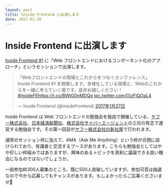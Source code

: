 ```yaml
---
layout: post
title: Inside Frontend に出演します
date: 2017-01-29
---
```


# Inside Frontend に出演します

[Inside Frontend #1](https://inside-frontend.connpass.com/event/47920/) に「Web フロントエンドにおけるコンポーネント化のアプローチ」というセッションで出演します。

<blockquote class="twitter-tweet" data-lang="ja"><p lang="ja" dir="ltr">「Webフロントエンドの現場とこれからをつなぐカンファレンス」 Inside Frontend #1 を開催します。多様化している現場と、Webのこれからを一緒に考えていく場です。是非お越しください！ <a href="https://twitter.com/hashtag/insideFE?src=hash">#insideFE</a><a href="https://t.co/BWtG0nMDQg">https://t.co/BWtG0nMDQg</a> <a href="https://t.co/OizFjQOaL4">pic.twitter.com/OizFjQOaL4</a></p>&mdash; Inside Frontend (@insidefrontend) <a href="https://twitter.com/insidefrontend/status/824839759583326208">2017年1月27日</a></blockquote>

Inside Frontend は Web フロントエンドの勉強会を独自で開催している、[ヤフー株式会社](http://docs.yahoo.co.jp/)、[日本経済新聞社](http://www.nikkei.co.jp/nikkeiinfo/)、[株式会社サイバーエージェント](https://www.cyberagent.co.jp/)の三社の有志で運営する勉強会です。その第一回目が[ヤフー株式会社の新社屋](https://www.google.co.jp/maps/place/%E6%9D%B1%E4%BA%AC%E3%82%AC%E3%83%BC%E3%83%87%E3%83%B3%E3%83%86%E3%83%A9%E3%82%B9%E7%B4%80%E5%B0%BE%E4%BA%95%E7%94%BA/@35.679626,139.7346653,17z/)で行われます。

通常のセッション枠に加えて、AMA（Ask Me Anything）という枠が合間に設けられており、有識者と交流するブースがあります。こちらも勉強会としてはやや珍しい枠組みではありますが、興味のあるトピックを真剣に議論できる良い機会になるのではないでしょうか。

一般参加枠300人募集のところ、既に500人突破していますが、参加可否は抽選なので今から応募してもチャンスがあります。もしよかったらご応募くださいませ👀
